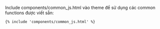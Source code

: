 Include components/common_js.html vào theme để sử dụng các common functions được viết sẵn:

```html
{% include 'components/common_js.html' %}
```
